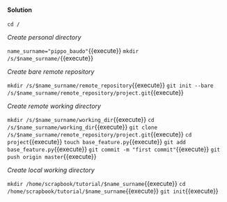#### Solution

`cd /`

*Create personal directory*

`name_surname="pippo_baudo"`{{execute}}
`mkdir /s/$name_surname/`{{execute}}


*Create bare remote repository* 

`mkdir /s/$name_surname/remote_repository`{{execute}}
`git init --bare /s/$name_surname/remote_repository/project.git`{{execute}}


*Create remote working directory*

`mkdir /s/$name_surname/working_dir`{{execute}}
`cd /s/$name_surname/working_dir`{{execute}}
`git clone /s/$name_surname/remote_repository/project.git`{{execute}}
`cd project`{{execute}}
`touch base_feature.py`{{execute}}
`git add base_feature.py`{{execute}}
`git commit -m "first commit"`{{execute}}
`git push origin master`{{execute}}


*Create local working directory*

`mkdir /home/scrapbook/tutorial/$name_surname`{{execute}}
`cd /home/scrapbook/tutorial/$name_surname`{{execute}}
`git init`{{execute}}